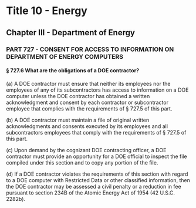 
# Title 10 - Energy
## Chapter III - Department of Energy
### PART 727 - CONSENT FOR ACCESS TO INFORMATION ON DEPARTMENT OF ENERGY COMPUTERS
#### § 727.6 What are the obligations of a DOE contractor?

(a) A DOE contractor must ensure that neither its employees nor the employees of any of its subcontractors has access to information on a DOE computer unless the DOE contractor has obtained a written acknowledgment and consent by each contractor or subcontractor employee that complies with the requirements of § 727.5 of this part.

(b) A DOE contractor must maintain a file of original written acknowledgments and consents executed by its employees and all subcontractors employees that comply with the requirements of § 727.5 of this part.

(c) Upon demand by the cognizant DOE contracting officer, a DOE contractor must provide an opportunity for a DOE official to inspect the file compiled under this section and to copy any portion of the file.

(d) If a DOE contractor violates the requirements of this section with regard to a DOE computer with Restricted Data or other classified information, then the DOE contractor may be assessed a civil penalty or a reduction in fee pursuant to section 234B of the Atomic Energy Act of 1954 (42 U.S.C. 2282b).
